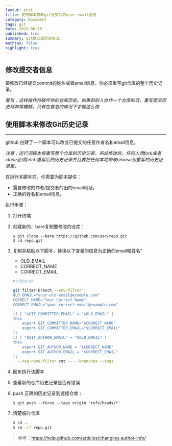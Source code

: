 ```yaml
---
layout: post
title: 使用脚本修改git提交后的user-email信息
category: Document
tags: git
date: 2015-06-10
published: true
summary: Git提交后信息修改。
mathjax: false
highlight: true
---
```


## 修改提交者信息

要修改已经提交commit的姓名或者email信息，你必须重写git仓库的整个历史记录。

_警告：这样操作将破坏你的仓库历史。如果和别人协作一个仓库的话，重写提交历史将非常糟糕。只有在救急的情况下才能这么做_

## 使用脚本来修改Git历史记录
----------

github 创建了一个脚本可以改变已提交的任意作者名和email信息。

_注意：运行词脚本将重写整个仓库的历史记录。完成修改后，任何人想fork或者clone必须fetch重写后的历史记录并且要把任何本地修改rebase到重写的历史记录里。_

在运行本脚本前，你需要为脚本提供：

- 需要修改的作者/提交者的旧的email地址。
- 正确的姓名和email信息。

执行步骤：

1. 打开终端
2. 创建新的，bare复制要修改的仓库：

    ```git
    $ git clone --bare https://github.com/usr/repo.git
    $ cd repo.git
    ```
3. 复制并粘贴以下脚本，替换以下变量的信息为正确的email和姓名“
    - OLD_EMAIL
    - CORRECT_NAME
    - CORRECT_EMAIL

    ```bash
    #!/bin/sh

    git filter-branch --env-filter '
    OLD_EMAIL="your-old-email@example.com"
    CORRECT_NAME="Your Correct Name"
    CORRECT_EMAIL="your-correct-email@example.com"

    if [ "$GIT_COMMITTER_EMAIL" = "$OLD_EMAIL" ]
    then
        export GIT_COMMITTER_NAME="$CORRECT_NAME"
        export GIT_COMMITTER_EMAIL="$CORRECT_EMAIL"
    fi
    if [ "$GIT_AUTHOR_EMAIL" = "$OLD_EMAIL" ]
    then
        export GIT_AUTHOR_NAME = "$CORRECT_NAME"
        export GIT_AUTHOR_EMAIL = "$CORRECT_EMAIL"
    fi
    ' --tag-name-filter cat -- --branches --tags
    ```
4. 回车执行该脚本
5. 查看新的仓库历史记录是否有错误
6. push 正确的历史记录到远程仓库：

    ```git
    $ git push --force --tags origin 'refs/heads/*'
    ```
7. 清楚临时仓库

    ```bash
    $ cd ..
    $ rm -rf repo.git
    ```



> 参考：https://help.github.com/articles/changing-author-info/

